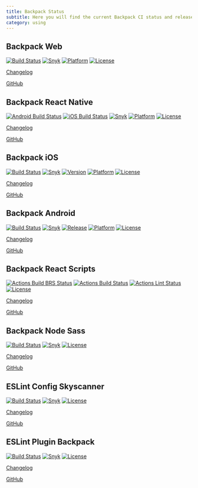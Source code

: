```yaml
---
title: Backpack Status
subtitle: Here you will find the current Backpack CI status and release versions.
category: using
---
```


## Backpack Web

[![Build Status](https://github.com/Skyscanner/backpack/workflows/Backpack%20CI/badge.svg)](https://github.com/Skyscanner/backpack/actions)
[![Snyk](https://snyk.io/test/github/skyscanner/backpack/badge.svg)](https://snyk.io/test/github/skyscanner/backpack)
[![Platform](https://img.shields.io/badge/platform-web-blue.svg)](https://github.com/Skyscanner/backpack)
[![License](https://img.shields.io/github/license/Skyscanner/backpack.svg)](https://github.com/Skyscanner/backpack/blob/master/LICENSE.txt)

[Changelog](https://github.com/Skyscanner/backpack/blob/master/CHANGELOG.md)

[GitHub](https://github.com/Skyscanner/backpack)

## Backpack React Native

[![Android Build Status](https://github.com/Skyscanner/backpack-react-native/workflows/Android%20CI/badge.svg)](https://github.com/Skyscanner/backpack-react-native/actions)
[![iOS Build Status](https://github.com/Skyscanner/backpack-react-native/workflows/iOS%20CI/badge.svg)](https://github.com/Skyscanner/backpack-react-native/actions)
[![Snyk](https://snyk.io/test/github/skyscanner/backpack-react-native/badge.svg)](https://snyk.io/test/github/skyscanner/backpack-react-native)
[![Platform](https://img.shields.io/badge/platform-native-blue.svg)](https://github.com/Skyscanner/backpack-react-native)
[![License](https://img.shields.io/github/license/Skyscanner/backpack-react-native.svg)](https://github.com/Skyscanner/backpack-react-native/blob/master/LICENSE.txt)

[Changelog](https://github.com/Skyscanner/backpack-react-native/blob/master/CHANGELOG.md)

[GitHub](https://github.com/Skyscanner/backpack-react-native)

## Backpack iOS

[![Build Status](https://github.com/Skyscanner/backpack-ios/workflows/CI/badge.svg)](https://github.com/Skyscanner/backpack-ios/actions)
[![Snyk](https://snyk.io/test/github/skyscanner/backpack-ios/badge.svg)](https://snyk.io/test/github/skyscanner/backpack-ios)
[![Version](https://img.shields.io/cocoapods/v/Backpack.svg?style=flat)](https://cocoapods.org/pods/Backpack)
[![Platform](https://img.shields.io/cocoapods/p/Backpack.svg?style=flat)](https://cocoapods.org/pods/Backpack)
[![License](https://img.shields.io/github/license/Skyscanner/backpack-ios.svg)](https://github.com/Skyscanner/backpack-ios/blob/master/LICENSE.txt)

[Changelog](https://github.com/Skyscanner/backpack-ios/blob/master/CHANGELOG.md)

[GitHub](https://github.com/Skyscanner/backpack-ios)

## Backpack Android

[![Build Status](https://img.shields.io/travis/Skyscanner/backpack-android.svg?style=flat)](https://travis-ci.org/Skyscanner/backpack-android)
[![Snyk](https://snyk.io/test/github/skyscanner/backpack-android/badge.svg)](https://snyk.io/test/github/skyscanner/backpack-android)
[![Release](https://jitpack.io/v/skyscanner/backpack-android.svg)](https://jitpack.io/#skyscanner/backpack-android)
[![Platform](https://img.shields.io/badge/platform-android-green.svg)](https://jitpack.io/#skyscanner/backpack-android)
[![License](https://img.shields.io/github/license/Skyscanner/backpack-android.svg)](https://github.com/Skyscanner/backpack-android/blob/master/LICENSE.txt)

[Changelog](https://github.com/Skyscanner/backpack-android/blob/master/CHANGELOG.md)

[GitHub](https://github.com/Skyscanner/backpack-android)

## Backpack React Scripts

[![Actions Build BRS Status](https://github.com/Skyscanner/backpack-react-scripts/workflows/Build%20BRS/badge.svg)](https://github.com/Skyscanner/backpack-react-scripts/actions?query=workflow%3A%22Build+BRS%22)
[![Actions Build Status](https://github.com/Skyscanner/backpack-react-scripts/workflows/Build/badge.svg)](https://github.com/Skyscanner/backpack-react-scripts/actions?query=workflow%3ABuild)
[![Actions Lint Status](https://github.com/Skyscanner/backpack-react-scripts/workflows/Lint/badge.svg)](https://github.com/Skyscanner/backpack-react-scripts/actions?query=workflow%3ALint)
[![License](https://img.shields.io/github/license/Skyscanner/backpack-react-scripts.svg)](https://github.com/Skyscanner/backpack-react-scripts/blob/fork/LICENSE)

[Changelog](https://github.com/Skyscanner/backpack-react-scripts/blob/fork/packages/react-scripts/CHANGELOG.md)

[GitHub](https://github.com/Skyscanner/backpack-react-scripts)

## Backpack Node Sass

[![Build Status](https://travis-ci.org/Skyscanner/backpack-node-sass.svg?branch=master)](https://travis-ci.org/Skyscanner/backpack-node-sass)
[![Snyk](https://snyk.io/test/github/skyscanner/backpack-node-sass/badge.svg)](https://snyk.io/test/github/skyscanner/backpack-node-sass)
[![License](https://img.shields.io/github/license/Skyscanner/backpack-node-sass.svg)](https://github.com/Skyscanner/backpack-node-sass/blob/master/LICENSE.txt)

[Changelog](https://github.com/Skyscanner/backpack-node-sass/blob/master/CHANGELOG.md)

[GitHub](https://github.com/Skyscanner/backpack-node-sass)

## ESLint Config Skyscanner

[![Build Status](https://github.com/Skyscanner/eslint-config-skyscanner/workflows/ESLint%20Plugin%20Backpack%20CI/badge.svg)](https://github.com/Skyscanner/eslint-config-skyscanner/actions)
[![Snyk](https://snyk.io/test/github/skyscanner/eslint-config-skyscanner/badge.svg)](https://snyk.io/test/github/skyscanner/eslint-config-skyscanner)
[![License](https://img.shields.io/github/license/Skyscanner/eslint-config-skyscanner.svg)](https://github.com/Skyscanner/eslint-config-skyscanner/blob/master/LICENSE.txt)

[Changelog](https://github.com/Skyscanner/eslint-config-skyscanner/blob/master/CHANGELOG.md)

[GitHub](https://github.com/Skyscanner/eslint-config-skyscanner)

## ESLint Plugin Backpack

[![Build Status](https://github.com/Skyscanner/eslint-plugin-backpack/workflows/ESLint%20Plugin%20Backpack%20CI/badge.svg)](https://github.com/Skyscanner/eslint-plugin-backpack/actions)
[![Snyk](https://snyk.io/test/github/skyscanner/eslint-plugin-backpack/badge.svg)](https://snyk.io/test/github/skyscanner/eslint-plugin-backpack)
[![License](https://img.shields.io/github/license/Skyscanner/eslint-plugin-backpack.svg)](https://github.com/Skyscanner/eslint-plugin-backpack/blob/master/LICENSE.txt)

[Changelog](https://github.com/Skyscanner/eslint-plugin-backpack/blob/master/CHANGELOG.md)

[GitHub](https://github.com/Skyscanner/eslint-plugin-backpack)
